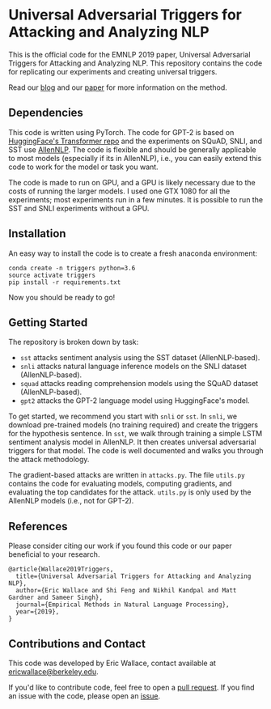 # Universal Adversarial Triggers for Attacking and Analyzing NLP

This is the official code for the EMNLP 2019 paper, Universal Adversarial Triggers for Attacking and Analyzing NLP. This repository contains the code for replicating our experiments and creating universal triggers.

Read our [blog](http://www.ericswallace.com/triggers) and our [paper](https://arxiv.org/abs/1908.07125) for more information on the method.

## Dependencies

This code is written using PyTorch. The code for GPT-2 is based on [HuggingFace's Transformer repo](https://github.com/huggingface/pytorch-transformers) and the experiments on SQuAD, SNLI, and SST use [AllenNLP](https://github.com/allenai/allennlp/). The code is flexible and should be generally applicable to most models (especially if its in AllenNLP), i.e., you can easily extend this code to work for the model or task you want. 

The code is made to run on GPU, and a GPU is likely necessary due to the costs of running the larger models. I used one GTX 1080 for all the experiments; most experiments run in a few minutes. It is possible to run the SST and SNLI experiments without a GPU.

## Installation

An easy way to install the code is to create a fresh anaconda environment:

```
conda create -n triggers python=3.6
source activate triggers
pip install -r requirements.txt
```
Now you should be ready to go!

## Getting Started

The repository is broken down by task: 
+ `sst` attacks sentiment analysis using the SST dataset (AllenNLP-based).
+ `snli` attacks natural language inference models on the SNLI dataset (AllenNLP-based).
+ `squad` attacks reading comprehension models using the SQuAD dataset (AllenNLP-based).
+ `gpt2` attacks the GPT-2 language model using HuggingFace's model.

To get started, we recommend you start with `snli` or `sst`. In `snli`, we download pre-trained models (no training required) and create the triggers for the hypothesis sentence. In `sst`, we walk through training a simple LSTM sentiment analysis model in AllenNLP. It then creates universal adversarial triggers for that model. The code is well documented and walks you through the attack methodology.

The gradient-based attacks are written in `attacks.py`. The file `utils.py` contains the code for evaluating models, computing gradients, and evaluating the top candidates for the attack. `utils.py` is only used by the AllenNLP models (i.e., not for GPT-2).

## References

Please consider citing our work if you found this code or our paper beneficial to your research.
```
@article{Wallace2019Triggers,
  title={Universal Adversarial Triggers for Attacking and Analyzing NLP},
  author={Eric Wallace and Shi Feng and Nikhil Kandpal and Matt Gardner and Sameer Singh},
  journal={Empirical Methods in Natural Language Processing},  
  year={2019},  
}
```

## Contributions and Contact

This code was developed by Eric Wallace, contact available at ericwallace@berkeley.edu.

If you'd like to contribute code, feel free to open a [pull request](https://github.com/Eric-Wallace/universal-triggers/pulls). If you find an issue with the code, please open an [issue](https://github.com/Eric-Wallace/universal-triggers/issues).
